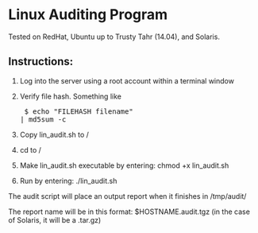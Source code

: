 <h1>Linux Auditing Program</h1>

Tested on RedHat, Ubuntu up to Trusty Tahr (14.04), and Solaris.

<h2> Instructions: </h2>

1. Log into the server using a root account within a terminal window

2. Verify file hash. Something like <pre> $ echo "FILEHASH filename" | md5sum -c </pre>

2. Copy lin_audit.sh to /

3. cd to /

4. Make lin_audit.sh executable by entering:  chmod +x lin_audit.sh

5. Run by entering:  ./lin_audit.sh

The audit script will place an output report when it finishes in /tmp/audit/

The report name will be in this format:  $HOSTNAME.audit.tgz (in the case of Solaris, it will be a .tar.gz)
